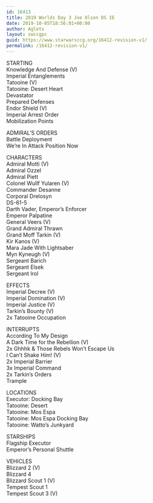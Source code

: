 ```yaml
---
id: 16413
title: 2019 Worlds Day 3 Joe Olson DS IE
date: 2019-10-05T18:56:01+00:00
author: Aglets
layout: swccgpc
guid: https://www.starwarsccg.org/16412-revision-v1/
permalink: /16412-revision-v1/
---
```

STARTING  
Knowledge And Defense (V)  
Imperial Entanglements  
Tatooine (V)  
Tatooine: Desert Heart  
Devastator  
Prepared Defenses  
Endor Shield (V)  
Imperial Arrest Order  
Mobilization Points

ADMIRAL&#8217;S ORDERS  
Battle Deployment  
We’re In Attack Position Now

CHARACTERS  
Admiral Motti (V)  
Admiral Ozzel  
Admiral Piett  
Colonel Wullf Yularen (V)  
Commander Desanne  
Corporal Drelosyn  
DS-61-5  
Darth Vader, Emperor’s Enforcer  
Emperor Palpatine  
General Veers (V)  
Grand Admiral Thrawn  
Grand Moff Tarkin (V)  
Kir Kanos (V)  
Mara Jade With Lightsaber  
Myn Kyneugh (V)  
Sergeant Barich  
Sergeant Elsek  
Sergeant Irol

EFFECTS  
Imperial Decree (V)  
Imperial Domination (V)  
Imperial Justice (V)  
Tarkin’s Bounty (V)  
2x Tatooine Occupation

INTERRUPTS  
According To My Design  
A Dark Time for the Rebellion (V)  
2x Ghhhk & Those Rebels Won’t Escape Us  
I Can’t Shake Him! (V)  
2x Imperial Barrier  
3x Imperial Command  
2x Tarkin’s Orders  
Trample

LOCATIONS  
Executor: Docking Bay  
Tatooine: Desert  
Tatooine: Mos Espa  
Tatooine: Mos Espa Docking Bay  
Tatooine: Watto’s Junkyard

STARSHIPS  
Flagship Executor  
Emperor’s Personal Shuttle

VEHICLES  
Blizzard 2 (V)  
Blizzard 4  
Blizzard Scout 1 (V)  
Tempest Scout 1  
Tempest Scout 3 (V)